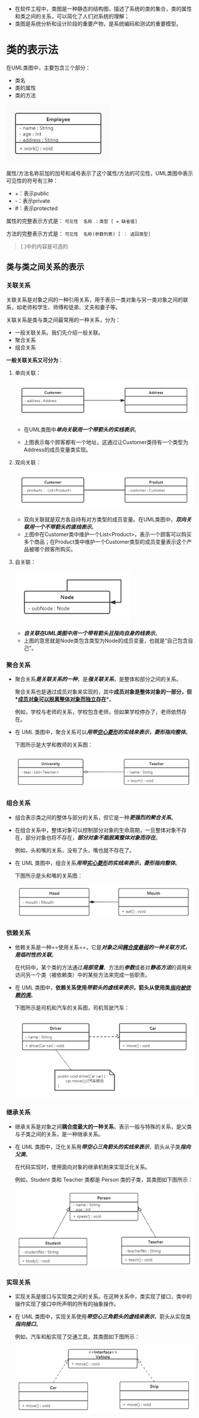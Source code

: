 * 在软件工程中，类图是一种静态的结构图，描述了系统的类的集合，类的属性和类之间的关系，可以简化了人们对系统的理解；
* 类图是系统分析和设计阶段的重要产物，是系统编码和测试的重要模型。



# 类的表示法

在UML类图中，主要包含三个部分：

- 类名
- 类的属性
- 类的方法

![image-20220502160041896](UML%E7%B1%BB%E5%9B%BE.assets/image-20220502160041896.png)



属性/方法名称前加的加号和减号表示了这个属性/方法的可见性，UML类图中表示可见性的符号有三种：

* +：表示public
* -：表示private
* #：表示protected



属性的完整表示方式是： `可见性  名称 ：类型 [ = 缺省值]`

方法的完整表示方式是： `可见性  名称(参数列表) [ ： 返回类型]`

> [ ]中的内容是可选的



## 类与类之间关系的表示

### 关联关系

关联关系是对象之间的一种引用关系，用于表示一类对象与另一类对象之间的联系，如老师和学生、师傅和徒弟、丈夫和妻子等。

关联关系是类与类之间最常用的一种关系，分为：

- 一般关联关系。我们先介绍一般关联。
- 聚合关系
- 组合关系



**一般关联关系又可分为**：

1. 单向关联：

   ![image-20220502162437636](UML%E7%B1%BB%E5%9B%BE.assets/image-20220502162437636.png)

   - 在UML类图中***单向关联用一个带箭头的实线表示***。

   - 上图表示每个顾客都有一个地址，这通过让Customer类持有一个类型为Address的成员变量类实现。

2. 双向关联：

   ![image-20220502162507238](UML%E7%B1%BB%E5%9B%BE.assets/image-20220502162507238.png)

   - 双向关联就是双方各自持有对方类型的成员变量。在UML类图中，***双向关联用一个不带箭头的直线表示***。
   - 上图中在Customer类中维护一个List\<Product>，表示一个顾客可以购买多个商品；在Product类中维护一个Customer类型的成员变量表示这个产品被哪个顾客所购买。

3. 自关联：

   ![image-20220502162543140](UML%E7%B1%BB%E5%9B%BE.assets/image-20220502162543140.png)

   - ***自关联在UML类图中用一个带有箭头且指向自身的线表示***。
   - 上图的意思就是Node类包含类型为Node的成员变量，也就是“自己包含自己”。

   

### 聚合关系

- 聚合关系***是关联关系的一种***，是***强关联关系***，是整体和部分之间的关系。

  聚合关系也是通过成员对象来实现的，其中**成员对象是整体对象的一部分，但*<u>成员对象可以脱离整体对象而独立存在</u>***。

  例如，学校与老师的关系，学校包含老师，但如果学校停办了，老师依然存在。

- 在 UML 类图中，聚合关系可以***用带<u>空心菱形</u>的实线来表示，菱形指向整体***。

  下图所示是大学和教师的关系图：

  ![image-20220502163252393](UML%E7%B1%BB%E5%9B%BE.assets/image-20220502163252393.png)



### 组合关系

- 组合表示类之间的整体与部分的关系，但它是一种***更强烈的聚合关系***。


- 在组合关系中，整体对象可以控制部分对象的生命周期，一旦整体对象不存在，部分对象也将不存在，***部分对象不能脱离整体对象而存在***。

  例如，头和嘴的关系，没有了头，嘴也就不存在了。

- 在 UML 类图中，组合关系***用带<u>实心菱形</u>的实线来表示，菱形指向整体***。

  下图所示是头和嘴的关系图：

  ![image-20220502163816882](UML%E7%B1%BB%E5%9B%BE.assets/image-20220502163816882.png)



### 依赖关系

- 依赖关系是一种==使用关系==，它是***对象之间<u>耦合度最弱</u>的一种关联方式，是临时性的关联***。

  在代码中，某个类的方法通过***局部变量***、方法的***参数***或者对***静态方法***的调用来访问另一个类（被依赖类）中的某些方法来完成一些职责。

- 在 UML 类图中，**依赖关系使用*带箭头的虚线来表示*，箭头从使用类<u>*指向被依赖的类*</u>**。

  下图所示是司机和汽车的关系图，司机驾驶汽车：

  ![image-20220502164411474](UML%E7%B1%BB%E5%9B%BE.assets/image-20220502164411474.png)



### 继承关系

- 继承关系是对象之间**耦合度最大的一种关系**，表示一般与特殊的关系，是父类与子类之间的关系，是一种继承关系。

- 在 UML 类图中，泛化关系用***带空心三角箭头的实线来表示***，箭头从子类***指向父类***。

  在代码实现时，使用面向对象的继承机制来实现泛化关系。

  例如，Student 类和 Teacher 类都是 Person 类的子类，其类图如下图所示：

  ![image-20220502164844211](UML%E7%B1%BB%E5%9B%BE.assets/image-20220502164844211.png)



### 实现关系

- 实现关系是接口与实现类之间的关系。在这种关系中，类实现了接口，类中的操作实现了接口中所声明的所有的抽象操作。

- 在 UML 类图中，实现关系使用***带空心三角箭头的虚线来表示***，箭头从实现类***指向接口***。

  例如，汽车和船实现了交通工具，其类图如下图所示：

  ![image-20220502164945479](UML%E7%B1%BB%E5%9B%BE.assets/image-20220502164945479.png)